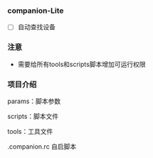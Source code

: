 ### companion-Lite

- [ ] 自动查找设备



### 注意

- 需要给所有tools和scripts脚本增加可运行权限



### 项目介绍

params：脚本参数

scripts：脚本文件

tools：工具文件

.companion.rc 自启脚本

